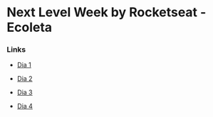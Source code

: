 # Next Level Week by Rocketseat - Ecoleta

### Links
- [Dia 1](https://www.youtube.com/watch?time_continue=4601&v=MRSSdAAyMkw&feature=emb_logo)

- [Dia 2](https://www.youtube.com/watch?time_continue=7061&v=XEswWb5Ail8&feature=emb_logo)

- [Dia 3](https://www.youtube.com/watch?time_continue=7940&v=KKtb0K0Ejcw&feature=emb_logo)

- [Dia 4](https://www.youtube.com/watch?time_continue=4&v=xYeaHqpTo3Y&feature=emb_logo)